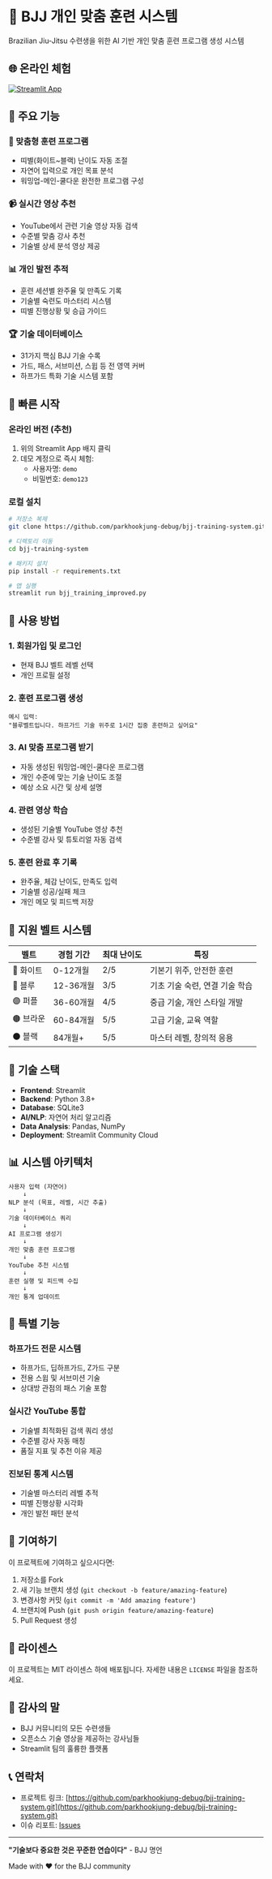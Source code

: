 # 🥋 BJJ 개인 맞춤 훈련 시스템

Brazilian Jiu-Jitsu 수련생을 위한 AI 기반 개인 맞춤 훈련 프로그램 생성 시스템

## 🌐 온라인 체험
[![Streamlit App](https://static.streamlit.io/badges/streamlit_badge_black_white.svg)](https://parkhookjung-debug.streamlit.app)

## 🥋 주요 기능

### 🎯 맞춤형 훈련 프로그램
- 띠별(화이트~블랙) 난이도 자동 조절
- 자연어 입력으로 개인 목표 분석
- 워밍업-메인-쿨다운 완전한 프로그램 구성

### 📹 실시간 영상 추천
- YouTube에서 관련 기술 영상 자동 검색
- 수준별 맞춤 강사 추천
- 기술별 상세 분석 영상 제공

### 📊 개인 발전 추적
- 훈련 세션별 완주율 및 만족도 기록
- 기술별 숙련도 마스터리 시스템
- 띠별 진행상황 및 승급 가이드

### 🏆 기술 데이터베이스
- 31가지 핵심 BJJ 기술 수록
- 가드, 패스, 서브미션, 스윕 등 전 영역 커버
- 하프가드 특화 기술 시스템 포함

## 🚀 빠른 시작

### 온라인 버전 (추천)
1. 위의 Streamlit App 배지 클릭
2. 데모 계정으로 즉시 체험:
   - 사용자명: `demo`
   - 비밀번호: `demo123`

### 로컬 설치
```bash
# 저장소 복제
git clone https://github.com/parkhookjung-debug/bjj-training-system.git

# 디렉토리 이동
cd bjj-training-system

# 패키지 설치
pip install -r requirements.txt

# 앱 실행
streamlit run bjj_training_improved.py
```

## 📱 사용 방법

### 1. 회원가입 및 로그인
- 현재 BJJ 벨트 레벨 선택
- 개인 프로필 설정

### 2. 훈련 프로그램 생성
```
예시 입력:
"블루벨트입니다. 하프가드 기술 위주로 1시간 집중 훈련하고 싶어요"
```

### 3. AI 맞춤 프로그램 받기
- 자동 생성된 워밍업-메인-쿨다운 프로그램
- 개인 수준에 맞는 기술 난이도 조절
- 예상 소요 시간 및 상세 설명

### 4. 관련 영상 학습
- 생성된 기술별 YouTube 영상 추천
- 수준별 강사 및 튜토리얼 자동 검색

### 5. 훈련 완료 후 기록
- 완주율, 체감 난이도, 만족도 입력
- 기술별 성공/실패 체크
- 개인 메모 및 피드백 저장

## 🎯 지원 벨트 시스템

| 벨트 | 경험 기간 | 최대 난이도 | 특징 |
|------|-----------|-------------|------|
| 🤍 화이트 | 0-12개월 | 2/5 | 기본기 위주, 안전한 훈련 |
| 🔵 블루 | 12-36개월 | 3/5 | 기초 기술 숙련, 연결 기술 학습 |
| 🟣 퍼플 | 36-60개월 | 4/5 | 중급 기술, 개인 스타일 개발 |
| 🟤 브라운 | 60-84개월 | 5/5 | 고급 기술, 교육 역할 |
| ⚫ 블랙 | 84개월+ | 5/5 | 마스터 레벨, 창의적 응용 |

## 🔧 기술 스택

- **Frontend**: Streamlit
- **Backend**: Python 3.8+
- **Database**: SQLite3
- **AI/NLP**: 자연어 처리 알고리즘
- **Data Analysis**: Pandas, NumPy
- **Deployment**: Streamlit Community Cloud

## 📊 시스템 아키텍처

```
사용자 입력 (자연어)
    ↓
NLP 분석 (목표, 레벨, 시간 추출)
    ↓
기술 데이터베이스 쿼리
    ↓
AI 프로그램 생성기
    ↓
개인 맞춤 훈련 프로그램
    ↓
YouTube 추천 시스템
    ↓
훈련 실행 및 피드백 수집
    ↓
개인 통계 업데이트
```

## 🌟 특별 기능

### 하프가드 전문 시스템
- 하프가드, 딥하프가드, Z가드 구분
- 전용 스윕 및 서브미션 기술
- 상대방 관점의 패스 기술 포함

### 실시간 YouTube 통합
- 기술별 최적화된 검색 쿼리 생성
- 수준별 강사 자동 매칭
- 품질 지표 및 추천 이유 제공

### 진보된 통계 시스템
- 기술별 마스터리 레벨 추적
- 띠별 진행상황 시각화
- 개인 발전 패턴 분석

## 🤝 기여하기

이 프로젝트에 기여하고 싶으시다면:

1. 저장소를 Fork
2. 새 기능 브랜치 생성 (`git checkout -b feature/amazing-feature`)
3. 변경사항 커밋 (`git commit -m 'Add amazing feature'`)
4. 브랜치에 Push (`git push origin feature/amazing-feature`)
5. Pull Request 생성

## 📝 라이센스

이 프로젝트는 MIT 라이센스 하에 배포됩니다. 자세한 내용은 `LICENSE` 파일을 참조하세요.

## 🙏 감사의 말

- BJJ 커뮤니티의 모든 수련생들
- 오픈소스 기술 영상을 제공하는 강사님들
- Streamlit 팀의 훌륭한 플랫폼

## 📞 연락처

- 프로젝트 링크: [https://github.com/parkhookjung-debug/bjj-training-system.git](https://github.com/parkhookjung-debug/bjj-training-system.git)
- 이슈 리포트: [Issues](https://github.com/parkhookjung-debug/bjj-training-system.git)

---

**"기술보다 중요한 것은 꾸준한 연습이다"** - BJJ 명언

Made with ❤️ for the BJJ community